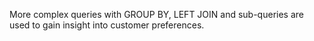 More complex queries with GROUP BY, LEFT JOIN and sub-queries are used to gain insight into customer preferences.
